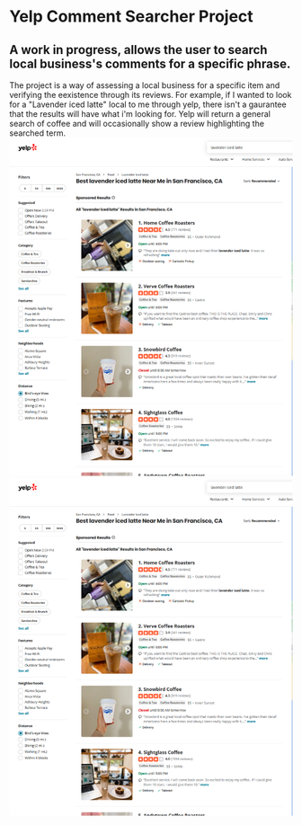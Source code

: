 # Yelp Comment Searcher Project

## A work in progress, allows the user to search local business's comments for a specific phrase.

The project is a way of assessing a local business for a specific item and verifying the eexistence through its reviews.
For example, if I wanted to look for a "Lavender iced latte" local to me through yelp, there isn't a gaurantee that the results will have what i'm looking for.
Yelp will return a general search of coffee and will occasionally show a review highlighting the searched term.
![My Image](yelp.jpg)
<img
    src="yelp.jpg"
    alt="Picture of Yelp's search results with searched term"
    title="Yelp Search Results"
    style="display: inline-block, margin: 0 auto; max-widgth: 300px">
